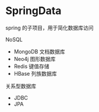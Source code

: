 # SpringData

spring 的子项目，用于简化数据库访问

NoSQL

- MongoDB 文档数据库
- Neo4j 图形数据库
- Redis 键值存储
- HBase 列族数据库

关系型数据库

- JDBC
- JPA
